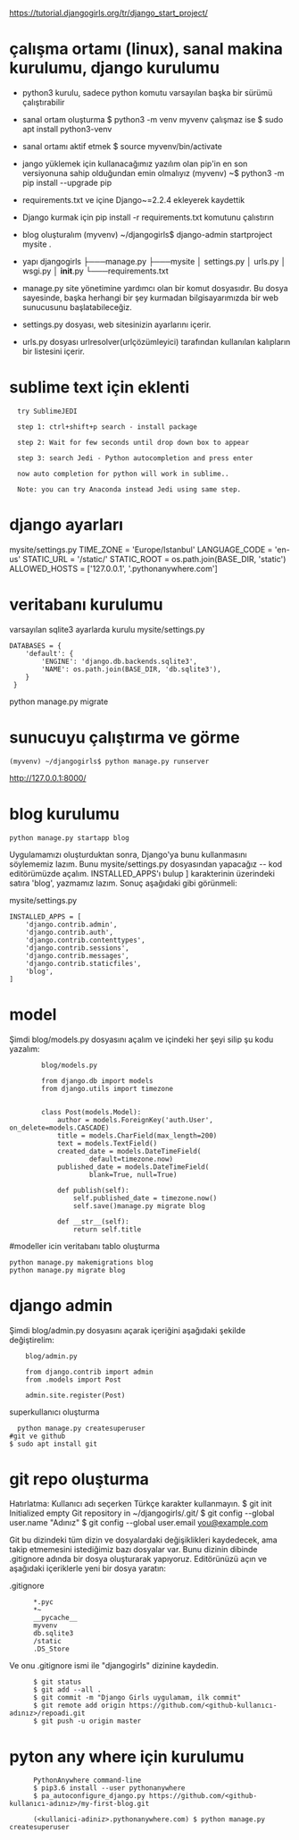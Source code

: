 https://tutorial.djangogirls.org/tr/django_start_project/

# çalışma ortamı (linux), sanal makina kurulumu, django kurulumu
  - python3 kurulu, sadece python komutu varsayılan başka bir sürümü çalıştırabilir

- sanal ortam oluşturma $ python3 -m venv myvenv çalışmaz ise $ sudo apt install python3-venv
- sanal ortamı aktif etmek $ source myvenv/bin/activate
- jango yüklemek için kullanacağımız yazılım olan pip'in en son versiyonuna sahip olduğundan emin olmalıyız
(myvenv) ~$ python3 -m pip install --upgrade pip
- requirements.txt ve içine Django~=2.2.4 ekleyerek kaydettik
- Django kurmak için pip install -r requirements.txt komutunu çalıstırın
- blog oluşturalım (myvenv) ~/djangogirls$ django-admin startproject mysite .
- yapı
            djangogirls
            ├───manage.py
            ├───mysite
            │        settings.py
            │        urls.py
            │        wsgi.py
            │        __init__.py
            └───requirements.txt
- manage.py site yönetimine yardımcı olan bir komut dosyasıdır. Bu dosya sayesinde, başka herhangi bir şey kurmadan bilgisayarımızda bir web sunucusunu başlatabileceğiz.

- settings.py dosyası, web sitesinizin ayarlarını içerir.
- urls.py dosyası urlresolver(urlçözümleyici) tarafından kullanılan kalıpların bir listesini içerir.

# sublime text için eklenti
  

      try SublimeJEDI

      step 1: ctrl+shift+p search - install package

      step 2: Wait for few seconds until drop down box to appear

      step 3: search Jedi - Python autocompletion and press enter

      now auto completion for python will work in sublime..

      Note: you can try Anaconda instead Jedi using same step.


# django ayarları

  mysite/settings.py TIME_ZONE = 'Europe/Istanbul'
  LANGUAGE_CODE = 'en-us'
  STATIC_URL = '/static/'
  STATIC_ROOT = os.path.join(BASE_DIR, 'static')
  ALLOWED_HOSTS = ['127.0.0.1', '.pythonanywhere.com']

# veritabanı kurulumu

varsayılan sqlite3 ayarlarda kurulu
mysite/settings.py

    DATABASES = {
        'default': {
            'ENGINE': 'django.db.backends.sqlite3',
            'NAME': os.path.join(BASE_DIR, 'db.sqlite3'),
        }
     }

python manage.py migrate

# sunucuyu çalıştırma ve görme
    (myvenv) ~/djangogirls$ python manage.py runserver
  http://127.0.0.1:8000/

# blog kurulumu
    
    python manage.py startapp blog

Uygulamamızı oluşturduktan sonra, Django'ya bunu kullanmasını söylememiz lazım. Bunu mysite/settings.py dosyasından yapacağız -- kod editörümüzde açalım. INSTALLED_APPS'ı bulup ] karakterinin üzerindeki satıra 'blog', yazmamız lazım. Sonuç aşağıdaki gibi görünmeli:

  mysite/settings.py

    INSTALLED_APPS = [
        'django.contrib.admin',
        'django.contrib.auth',
        'django.contrib.contenttypes',
        'django.contrib.sessions',
        'django.contrib.messages',
        'django.contrib.staticfiles',
        'blog',
    ]

# model

Şimdi blog/models.py dosyasını açalım ve içindeki her şeyi silip şu kodu yazalım:

            blog/models.py

            from django.db import models
            from django.utils import timezone


            class Post(models.Model):
                author = models.ForeignKey('auth.User', on_delete=models.CASCADE)
                title = models.CharField(max_length=200)
                text = models.TextField()
                created_date = models.DateTimeField(
                        default=timezone.now)
                published_date = models.DateTimeField(
                        blank=True, null=True)

                def publish(self):
                    self.published_date = timezone.now()
                    self.save()manage.py migrate blog

                def __str__(self):
                    return self.title

#modeller icin veritabanı tablo oluşturma

    python manage.py makemigrations blog
    python manage.py migrate blog

# django admin

Şimdi blog/admin.py dosyasını açarak içeriğini aşağıdaki şekilde değiştirelim:

        blog/admin.py

        from django.contrib import admin
        from .models import Post

        admin.site.register(Post)


superkullanıcı oluşturma      
  
      python manage.py createsuperuser
    #git ve github
    $ sudo apt install git

# git repo oluşturma
 
   Hatırlatma: Kullanıcı adı seçerken Türkçe karakter kullanmayın.
      $ git init
      Initialized empty Git repository in ~/djangogirls/.git/
      $ git config --global user.name "Adınız"
      $ git config --global user.email you@example.com

Git bu dizindeki tüm dizin ve dosyalardaki değişiklikleri kaydedecek, ama takip etmemesini istediğimiz bazı dosyalar var. Bunu dizinin dibinde .gitignore adında bir dosya oluşturarak yapıyoruz. Editörünüzü açın ve aşağıdaki içeriklerle yeni bir dosya yaratın:

.gitignore

          *.pyc
          *~
          __pycache__
          myvenv
          db.sqlite3
          /static
          .DS_Store

   Ve onu .gitignore ismi ile "djangogirls" dizinine kaydedin.

          $ git status
          $ git add --all .
          $ git commit -m "Django Girls uygulamam, ilk commit"
          $ git remote add origin https://github.com/<github-kullanıcı-adınız>/repoadi.git
          $ git push -u origin master
          
# pyton any where için kurulumu
          PythonAnywhere command-line
          $ pip3.6 install --user pythonanywhere
          $ pa_autoconfigure_django.py https://github.com/<github-kullanıcı-adınız>/my-first-blog.git

          (<kullanici-adiniz>.pythonanywhere.com) $ python manage.py createsuperuser

